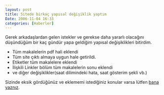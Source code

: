 ```yaml
---
layout: post
title: Sitede birkaç yapısal değişiklik yaptım
Date: 2006-11-04 16:33
categories: [Haberler]
---
```


Gerek arkadaşlardan gelen istekler ve gerekse daha yararlı olacağını
düşündüğüm bir kaç gündür yapa geldiğim yapısal değişiklikleri bitirdim.

-   Tüm makalelerin pdf hali eklendi
-   Tüm site çıktı almaya uygun hale getirildi.
-   Etiketler tüm makalelere eklendi
-   İlişkili Linkler bölüm tüm makalelerin sonu eklendi
-   ve diğer değişiklikler(saat dilimindeki hata, saat gösterim şekli
    vb.)

Sizinde eksik gördüğünüz ve eklememi istediğiniz konular varsa lütfen
[bana yaznız][].


  [bana yaznız]: http://fatihhayrioglu.com/?page_id=135
